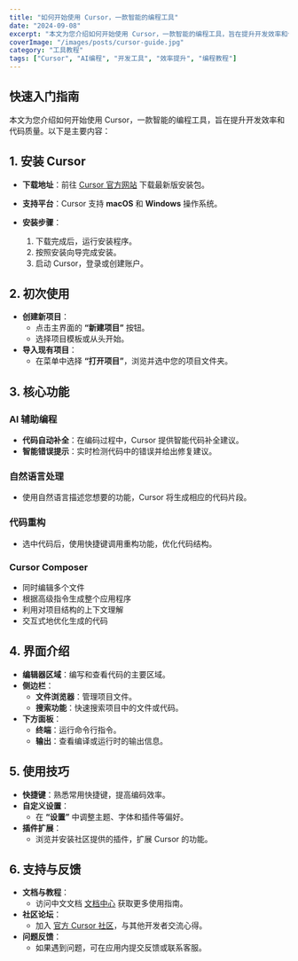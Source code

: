```yaml
---
title: "如何开始使用 Cursor，一款智能的编程工具"
date: "2024-09-08"
excerpt: "本文为您介绍如何开始使用 Cursor，一款智能的编程工具，旨在提升开发效率和代码质量。从安装配置到核心功能，全面了解这款革命性的 AI 编程助手。"
coverImage: "/images/posts/cursor-guide.jpg"
category: "工具教程"
tags: ["Cursor", "AI编程", "开发工具", "效率提升", "编程教程"]
---
```


## 快速入门指南

本文为您介绍如何开始使用 Cursor，一款智能的编程工具，旨在提升开发效率和代码质量。以下是主要内容：

## 1. 安装 Cursor

- **下载地址**：前往 [Cursor 官方网站](https://cursor.so) 下载最新版安装包。

- **支持平台**：Cursor 支持 **macOS** 和 **Windows** 操作系统。

- **安装步骤**：
  1. 下载完成后，运行安装程序。
  2. 按照安装向导完成安装。
  3. 启动 Cursor，登录或创建账户。

## 2. 初次使用

- **创建新项目**：
  - 点击主界面的 **“新建项目”** 按钮。
  - 选择项目模板或从头开始。
- **导入现有项目**：
  - 在菜单中选择 **“打开项目”**，浏览并选中您的项目文件夹。

## 3. 核心功能

### AI 辅助编程

- **代码自动补全**：在编码过程中，Cursor 提供智能代码补全建议。
- **智能错误提示**：实时检测代码中的错误并给出修复建议。

### 自然语言处理

- 使用自然语言描述您想要的功能，Cursor 将生成相应的代码片段。

### 代码重构

- 选中代码后，使用快捷键调用重构功能，优化代码结构。

### Cursor Composer

- 同时编辑多个文件
- 根据高级指令生成整个应用程序
- 利用对项目结构的上下文理解
- 交互式地优化生成的代码

## 4. 界面介绍

- **编辑器区域**：编写和查看代码的主要区域。
- **侧边栏**：
  - **文件浏览器**：管理项目文件。
  - **搜索功能**：快速搜索项目中的文件或代码。
- **下方面板**：
  - **终端**：运行命令行指令。
  - **输出**：查看编译或运行时的输出信息。

## 5. 使用技巧

- **快捷键**：熟悉常用快捷键，提高编码效率。
- **自定义设置**：
  - 在 **“设置”** 中调整主题、字体和插件等偏好。
- **插件扩展**：
  - 浏览并安装社区提供的插件，扩展 Cursor 的功能。

## 6. 支持与反馈

- **文档与教程**：
  - 访问中文文档 [文档中心](https://cursor-guide.vercel.com/docs) 获取更多使用指南。
- **社区论坛**：
  - 加入 [官方 Cursor 社区](https://community.cursor.so)，与其他开发者交流心得。
- **问题反馈**：
  - 如果遇到问题，可在应用内提交反馈或联系客服。